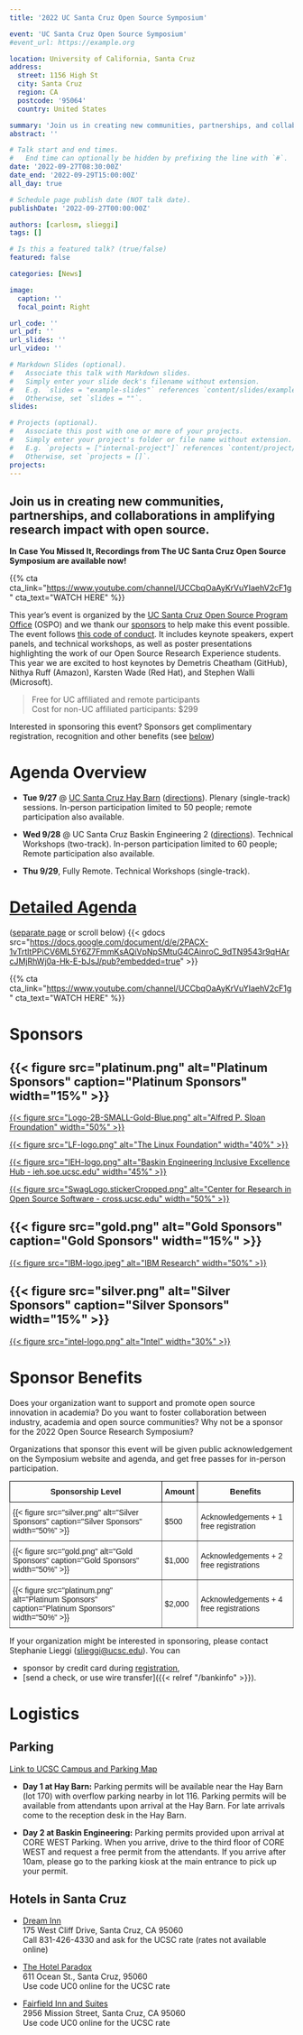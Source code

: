 ```yaml
---
title: '2022 UC Santa Cruz Open Source Symposium'

event: 'UC Santa Cruz Open Source Symposium'
#event_url: https://example.org

location: University of California, Santa Cruz
address:
  street: 1156 High St
  city: Santa Cruz
  region: CA
  postcode: '95064'
  country: United States

summary: 'Join us in creating new communities, partnerships, and collaborations in amplifying research impact with open source.'
abstract: ''

# Talk start and end times.
#   End time can optionally be hidden by prefixing the line with `#`.
date: '2022-09-27T08:30:00Z'
date_end: '2022-09-29T15:00:00Z'
all_day: true

# Schedule page publish date (NOT talk date).
publishDate: '2022-09-27T00:00:00Z'

authors: [carlosm, slieggi]
tags: []

# Is this a featured talk? (true/false)
featured: false

categories: [News]

image:
  caption: ''
  focal_point: Right

url_code: ''
url_pdf: ''
url_slides: ''
url_video: ''

# Markdown Slides (optional).
#   Associate this talk with Markdown slides.
#   Simply enter your slide deck's filename without extension.
#   E.g. `slides = "example-slides"` references `content/slides/example-slides.md`.
#   Otherwise, set `slides = ""`.
slides:

# Projects (optional).
#   Associate this post with one or more of your projects.
#   Simply enter your project's folder or file name without extension.
#   E.g. `projects = ["internal-project"]` references `content/project/deep-learning/index.md`.
#   Otherwise, set `projects = []`.
projects:
---
```




## Join us in creating new communities, partnerships, and collaborations in amplifying research impact with open source.

**In Case You Missed It, Recordings from The UC Santa Cruz Open Source Symposium are available now!**

{{% cta cta_link="https://www.youtube.com/channel/UCCbqOaAyKrVuYIaehV2cF1g" cta_text="WATCH HERE" %}}

This year’s event is organized by the [UC Santa Cruz Open Source Program Office](https://ospo.ucsc.edu/) (OSPO) and we thank our [sponsors](#sponsors) to help make this event possible. The event follows [this code of conduct](https://docs.google.com/document/d/e/2PACX-1vQMA4vVjqQYmAvSRpjOemfBJUb-1NsBThQSvJOrECzyYJz9myHrqdr6DBV2oFFBpvFeQ7TG_Sn793SZ/pub). It includes keynote speakers, expert panels, and technical workshops, as well as poster presentations highlighting the work of our Open Source Research Experience students. This year we are excited to host keynotes by Demetris Cheatham (GitHub), Nithya Ruff (Amazon), Karsten Wade (Red Hat), and Stephen Walli (Microsoft). 

> Free for UC affiliated and remote participants  
> Cost for non-UC affiliated participants: $299

Interested in sponsoring this event? Sponsors get complimentary registration, recognition and other benefits (see [below](#sponsor-benefits))

# Agenda Overview

- **Tue 9/27** @ [UC Santa Cruz Hay Barn](https://cowellhaybarn.ucsc.edu/about/index.html) ([directions](https://cowellhaybarn.ucsc.edu/resources/haybarn-guest%20parking%20map.pdf)). Plenary (single-track) sessions. In-person participation limited to 50 people; remote participation also available.

- **Wed 9/28** @ UC Santa Cruz Baskin Engineering 2 ([directions](https://engineering.ucsc.edu/about/locations/baskin-engineering-building)). Technical Workshops (two-track). In-person participation limited to 60 people; Remote participation also available.

- **Thu 9/29**, Fully Remote. Technical Workshops (single-track).

# [Detailed Agenda](https://docs.google.com/document/d/1FvYw33WeCOsyDEa_sfRlFmI5vB-NbfwxoBBs2vaNEyc/edit?usp=sharing)

([separate page](https://docs.google.com/document/d/1FvYw33WeCOsyDEa_sfRlFmI5vB-NbfwxoBBs2vaNEyc/edit?usp=sharing) or scroll below)
{{< gdocs src="https://docs.google.com/document/d/e/2PACX-1vTrtltPPiCV6ML5Y6Z7FmmKsAQiVpNpSMtuG4CAinroC_9dTN9543r9qHArcJMjRhWj0a-Hk-E-bJsJ/pub?embedded=true" >}}

{{% cta cta_link="https://www.youtube.com/channel/UCCbqOaAyKrVuYIaehV2cF1g" cta_text="WATCH HERE" %}}

# Sponsors

## {{< figure src="platinum.png" alt="Platinum Sponsors" caption="Platinum Sponsors" width="15%" >}}

[{{< figure src="Logo-2B-SMALL-Gold-Blue.png" alt="Alfred P. Sloan Froundation" width="50%" >}}](https://sloan.org)

[{{< figure src="LF-logo.png" alt="The Linux Foundation" width="40%" >}}](https://www.linuxfoundation.org)

[{{< figure src="IEH-logo.png" alt="Baskin Engineering Inclusive Excellence Hub - ieh.soe.ucsc.edu" width="45%" >}}](https://ieh.soe.ucsc.edu/)

[{{< figure src="SwagLogo.stickerCropped.png" alt="Center for Research in Open Source Software - cross.ucsc.edu" width="50%" >}}](https://cross.ucsc.edu)

## {{< figure src="gold.png" alt="Gold Sponsors" caption="Gold Sponsors" width="15%" >}}

[{{< figure src="IBM-logo.jpeg" alt="IBM Research" width="50%" >}}](https://research.ibm.com)

## {{< figure src="silver.png" alt="Silver Sponsors" caption="Silver Sponsors" width="15%" >}}

[{{< figure src="intel-logo.png" alt="Intel" width="30%" >}}](https://www.intel.com)

# Sponsor Benefits

Does your organization want to support and promote open source innovation in academia? Do you want to foster collaboration between industry, academia and open source communities? Why not be a sponsor for the 2022 Open Source Research Symposium?  

Organizations that sponsor this event will be given public acknowledgement on the Symposium website and agenda, and get free passes for in-person participation.

<style type="text/css">
.tg  {border-collapse:collapse;border-spacing:0;margin:0px auto;}
.tg td{border-color:black;border-style:solid;border-width:1px;font-family:Arial, sans-serif;font-size:14px;
  overflow:hidden;padding:10px 5px;word-break:normal;}
.tg th{border-color:black;border-style:solid;border-width:1px;font-family:Arial, sans-serif;font-size:14px;
  font-weight:bold;overflow:hidden;padding:10px 5px;word-break:normal;}
.tg .tg-0pky{border-color:inherit;text-align:left;vertical-align: middle}
</style>
<table class="tg">
<thead>
  <tr>
    <th class="th-0pky">Sponsorship Level</th>
    <th class="th-0pky">Amount</th>
    <th class="th-0pky">Benefits</th>
  </tr>
</thead>
<tbody>
  <tr>
    <td class="tg-0pky">{{< figure src="silver.png" alt="Silver Sponsors" caption="Silver Sponsors" width="50%" >}}</td>
    <td class="tg-0pky">$500</td>
    <td class="tg-0pky">Acknowledgements + 1 free registration</td>
  </tr>
  <tr>
    <td class="tg-0pky">{{< figure src="gold.png" alt="Gold Sponsors" caption="Gold Sponsors" width="50%" >}}</td>
    <td class="tg-0pky">$1,000</td>
    <td class="tg-0pky">Acknowledgements + 2 free registrations</td>
  </tr>
  <tr>
    <td class="tg-0pky">{{< figure src="platinum.png" alt="Platinum Sponsors" caption="Platinum Sponsors" width="50%" >}}</td>
    <td class="tg-0pky">$2,000</td>
    <td class="tg-0pky">Acknowledgements + 4 free registrations</td>
  </tr>
</tbody>
</table>  


If your organization might be interested in sponsoring, please contact Stephanie Lieggi ([slieggi@ucsc.edu](mailto:slieggi@ucsc.edu)). You can 
- sponsor by credit card during [registration](https://ucsc.irisregistration.com/Register/Form/Form?formId=10271), 
- [send a check, or use wire transfer]({{< relref "/bankinfo" >}}).

# Logistics

## Parking

[Link to UCSC Campus and Parking Map](https://taps.ucsc.edu/pdf/parking-map.pdf)  

- **Day 1 at Hay Barn:** Parking permits will be available near the Hay Barn (lot 170) with overflow parking nearby in lot 116. Parking permits will be available from attendants upon arrival at the Hay Barn. For late arrivals come to the reception desk in the Hay Barn.

- **Day 2 at Baskin Engineering:** Parking permits provided upon arrival at CORE WEST Parking. When you arrive, drive to the third floor of CORE WEST and request a free permit from the attendants. If you arrive after 10am, please go to the parking kiosk at the main entrance to pick up your permit.

## Hotels in Santa Cruz

- [Dream Inn](http://www.dreaminnsantacruz.com)  
175 West Cliff Drive, Santa Cruz, CA 95060  
Call 831-426-4330 and ask for the UCSC rate (rates not available online)  

- [The Hotel Paradox](https://www.marriott.com/en-us/hotels/sjcak-hotel-paradox-autograph-collection/overview/?scid=f2ae0541-1279-4f24-b197-a979c79310b0)  
611 Ocean St., Santa Cruz, 95060  
Use code UC0 online for the UCSC rate  

- [Fairfield Inn and Suites](https://www.marriott.com/en-us/hotels/sjccr-fairfield-inn-and-suites-santa-cruz/overview/?scid=f2ae0541-1279-4f24-b197-a979c79310b0)  
2956 Mission Street, Santa Cruz, CA 95060  
Use code UC0 online for the UCSC rate  
